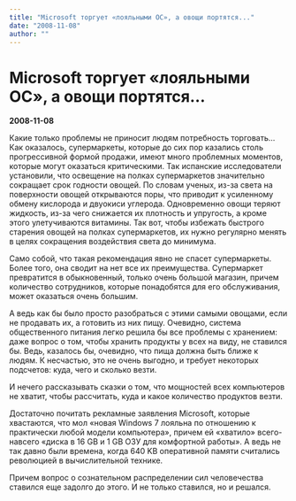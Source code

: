 ```yaml
---
title: "Microsoft торгует «лояльными ОС», а овощи портятся..."
date: "2008-11-08"
author: ""
---
```


# Microsoft торгует «лояльными ОС», а овощи портятся...

**2008-11-08** 

Какие только проблемы не приносит людям потребность торговать... Как оказалось, супермаркеты, которые до сих пор казались столь прогрессивной формой продажи, имеют много проблемных моментов, которые могут оказаться критическими. Так испанские исследователи установили, что освещение на полках супермаркетов значительно сокращает срок годности овощей. По словам ученых, из-за света на поверхности овощей открываются поры, что приводит к усиленному обмену кислорода и двуокиси углерода. Одновременно овощи теряют жидкость, из-за чего снижается их плотность и упругость, а кроме этого улетучиваются витамины. Так вот, чтобы избежать быстрого старения овощей на полках супермаркетов, их нужно регулярно менять в целях сокращения воздействия света до минимума.

Само собой, что такая рекомендация явно не спасет супермаркеты. Более того, она сводит на нет все их преимущества. Супермаркет превратится в обыкновенный, только очень большой магазин, причем количество сотрудников, которые понадобятся для его обслуживания, может оказаться очень большим.

А ведь как бы было просто разобраться с этими самыми овощами, если не продавать их, а готовить из них пищу. Очевидно, система общественного питания легко решила бы все проблемы с хранением: даже вопрос о том, чтобы хранить продукты у всех на виду, не ставился бы. Ведь, казалось бы, очевидно, что пища должна быть ближе к людям. К несчастью, это не очень выгодно, и требует некоторых подсчетов: куда, чего и сколько везти.

И нечего рассказывать сказки о том, что мощностей всех компьютеров не хватит, чтобы рассчитать, куда и какое количество продуктов везти.

Достаточно почитать рекламные заявления Microsoft, которые хвастаются, что мол «новая Windows 7 лояльна по отношению к практически любой модели компьютера», причем ей «хватило» всего-навсего «диска в 16 GB и 1 GB ОЗУ для комфортной работы». А ведь не так давно были времена, когда 640 KB оперативной памяти считались революцией в вычислительной технике.

Причем вопрос о сознательном распределении сил человечества ставился еще задолго до этого. И не только ставился, но и решался.
